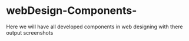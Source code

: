 # webDesign-Components-
Here we will have all developed components in web designing with there output screenshots
